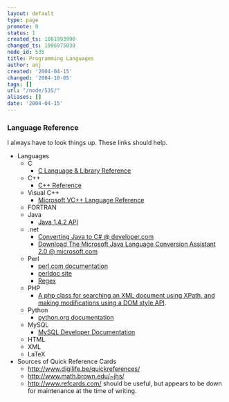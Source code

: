 ```yaml
---
layout: default
type: page
promote: 0
status: 1
created_ts: 1081993990
changed_ts: 1096975030
node_id: 535
title: Programming Languages
author: anj
created: '2004-04-15'
changed: '2004-10-05'
tags: []
url: "/node/535/"
aliases: []
date: '2004-04-15'
---
```

###  Language Reference
I always have to look things up.  These links should help.
* Languages
    * C
        * [C Language & Library Reference](http://www-ccs.ucsd.edu/c/)
    * C++
        * [C++ Reference](http://www.cppreference.com/)
    * Visual C++
        * [Microsoft VC++ Language Reference](http://msdn.microsoft.com/library/default.asp?url=/library/en-us/vcedit/html/vcoriVisualCReferenceNode.asp)
    * FORTRAN
    * Java
        * [Java 1.4.2 API](http://java.sun.com/j2se/1.4.2/docs/api/index.html)
    * .net
        * [Converting Java to C# @ developer.com](http://www.developer.com/net/csharp/article.php/2235411)
        * [Download The Microsoft Java Language Conversion Assistant 2.0 @ microsoft.com](http://msdn.microsoft.com/vstudio/downloads/tools/jlca/)
    * Perl
        * [perl.com documentation](http://www.perl.com/pub/q/documentation)
        * [perldoc site](http://www.perldoc.com/)
        * [Regex](http://www.anaesthetist.com/mnm/perl/regex.htm)
    * PHP
        * [A php class for searching an XML document using XPath, and making modifications using a DOM style API](http://sourceforge.net/projects/phpxpath/).
    * Python
        * [python.org documentation](http://www.python.org/doc/current/)
    * MySQL
        * [MySQL Developer Documentation](http://dev.mysql.com/doc/)
    * HTML
    * XML
    * LaTeX
* Sources of Quick Reference Cards
    * <http://www.digilife.be/quickreferences/>
    * <http://www.math.brown.edu/~jhs/>
    * <http://www.refcards.com/> should be useful, but appears to be down for maintenance at the time of writing.
